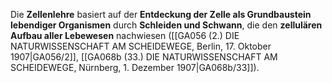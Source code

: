 
Die **Zellenlehre** basiert auf der **Entdeckung der Zelle als Grundbaustein lebendiger Organismen** durch **Schleiden und Schwann**, die den **zellulären Aufbau aller Lebewesen** nachwiesen ([[GA056 (2.) DIE NATURWISSENSCHAFT AM SCHEIDEWEGE, Berlin, 17. Oktober 1907|GA056/2]], [[GA068b (33.) DIE NATURWISSENSCHAFT AM SCHEIDEWEGE, Nürnberg, 1. Dezember 1907|GA068b/33]]).
